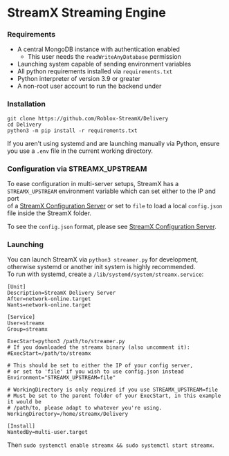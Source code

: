 # StreamX Streaming Engine

### Requirements

- A central MongoDB instance with authentication enabled
    - This user needs the `readWriteAnyDatabase` permission
- Launching system capable of sending environment variables
- All python requirements installed via `requirements.txt`
- Python interpreter of version 3.9 or greater
- A non-root user account to run the backend under

### Installation

```
git clone https://github.com/Roblox-StreamX/Delivery
cd Delivery
python3 -m pip install -r requirements.txt
```

If you aren't using systemd and are launching manually via Python, ensure you use a `.env` file in the current working directory.

### Configuration via STREAMX_UPSTREAM

To ease configuration in multi-server setups, StreamX has a `STREAMX_UPSTREAM` environment variable which can set either to the IP and port  
of a [StreamX Configuration Server](https://github.com/Roblox-StreamX/Configuration) or set to `file` to load a local `config.json` file inside the StreamX folder.

To see the `config.json` format, please see [StreamX Configuration Server](https://github.com/Roblox-StreamX/Configuration).

### Launching

You can launch StreamX via `python3 streamer.py` for development, otherwise systemd or another init system is highly recommended.  
To run with systemd, create a `/lib/systemd/system/streamx.service`:
```
[Unit]
Description=StreamX Delivery Server
After=network-online.target
Wants=network-online.target

[Service]
User=streamx
Group=streamx

ExecStart=python3 /path/to/streamer.py
# If you downloaded the streamx binary (also uncomment it):
#ExecStart=/path/to/streamx

# This should be set to either the IP of your config server,
# or set to 'file' if you wish to use config.json instead
Environment="STREAMX_UPSTREAM=file"

# WorkingDirectory is only required if you use STREAMX_UPSTREAM=file
# Must be set to the parent folder of your ExecStart, in this example it would be
# /path/to, please adapt to whatever you're using.
WorkingDirectory=/home/streamx/Delivery

[Install]
WantedBy=multi-user.target
```
Then `sudo systemctl enable streamx && sudo systemctl start streamx`.
